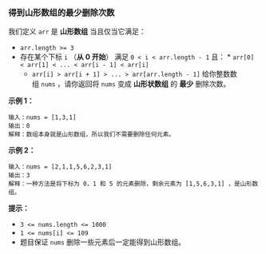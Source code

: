 ### 得到山形数组的最少删除次数 ###
我们定义 `arr` 是 **山形数组** 当且仅当它满足：

* `arr.length >= 3`
* 存在某个下标 `i` （**从 0 开始**） 满足 `0 < i < arr.length - 1` 且：    * `arr[0] < arr[1] < ... < arr[i - 1] < arr[i]`
    * `arr[i] > arr[i + 1] > ... > arr[arr.length - 1]`
给你整数数组 `nums`​ ，请你返回将 `nums` 变成 **山形状数组** 的​ **最少** 删除次数。



**示例 1：**

```
输入：nums = [1,3,1]
输出：0
解释：数组本身就是山形数组，所以我们不需要删除任何元素。
```

**示例 2：**

```
输入：nums = [2,1,1,5,6,2,3,1]
输出：3
解释：一种方法是将下标为 0，1 和 5 的元素删除，剩余元素为 [1,5,6,3,1] ，是山形数组。
```



**提示：**

* `3 <= nums.length <= 1000`
* `1 <= nums[i] <= 109`
* 题目保证 `nums` 删除一些元素后一定能得到山形数组。

